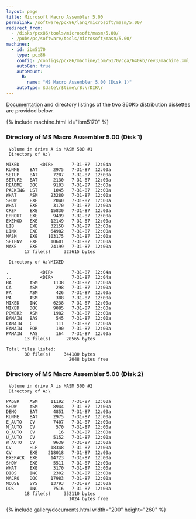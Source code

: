 ```yaml
---
layout: page
title: Microsoft Macro Assembler 5.00
permalink: /software/pcx86/lang/microsoft/masm/5.00/
redirect_from:
  - /disks/pcx86/tools/microsoft/masm/5.00/
  - /pubs/pc/software/tools/microsoft/masm/5.00/
machines:
  - id: ibm5170
    type: pcx86
    config: /configs/pcx86/machine/ibm/5170/cga/640kb/rev3/machine.xml
    autoGen: true
    autoMount:
      B:
        name: "MS Macro Assembler 5.00 (Disk 1)"
    autoType: $date\r$time\rB:\rDIR\r
---
```


[Documentation](#documents) and directory listings of the two 360Kb distribution diskettes are provided below.

{% include machine.html id="ibm5170" %}

### Directory of MS Macro Assembler 5.00 (Disk 1)

     Volume in drive A is MASM 500 #1
     Directory of A:\

    MIXED        <DIR>       7-31-87  12:04a
    RUNME    BAT      2975   7-31-87  12:00a
    SETUP    BAT      7287   7-31-87  12:00a
    SETUP2   BAT      2130   7-31-87  12:00a
    README   DOC      9103   7-31-87  12:00a
    PACKING  LST      1045   7-31-87  12:00a
    WHAT     ASM     23280   7-31-87  12:00a
    SHOW     EXE      2040   7-31-87  12:00a
    WHAT     EXE      3170   7-31-87  12:00a
    CREF     EXE     15830   7-31-87  12:00a
    ERROUT   EXE      9499   7-31-87  12:00a
    EXEMOD   EXE     12149   7-31-87  12:00a
    LIB      EXE     32150   7-31-87  12:00a
    LINK     EXE     64982   7-31-87  12:00a
    MASM     EXE    103175   7-31-87  12:00a
    SETENV   EXE     10601   7-31-87  12:00a
    MAKE     EXE     24199   7-31-87  12:00a
           17 file(s)     323615 bytes

     Directory of A:\MIXED

    .            <DIR>       7-31-87  12:04a
    ..           <DIR>       7-31-87  12:04a
    BA       ASM      1138   7-31-87  12:00a
    CA       ASM       298   7-31-87  12:00a
    FA       ASM       426   7-31-87  12:00a
    PA       ASM       388   7-31-87  12:00a
    MIXED    INC      6238   7-31-87  12:00a
    MIXED    DOC      9085   7-31-87  12:00a
    POWER2   ASM      1982   7-31-87  12:00a
    BAMAIN   BAS       545   7-31-87  12:00a
    CAMAIN   C         111   7-31-87  12:00a
    FAMAIN   FOR       190   7-31-87  12:00a
    PAMAIN   PAS       164   7-31-87  12:00a
           13 file(s)      20565 bytes

    Total files listed:
           30 file(s)     344180 bytes
                            2048 bytes free

### Directory of MS Macro Assembler 5.00 (Disk 2)

     Volume in drive A is MASM 500 #2
     Directory of A:\

    PAGER    ASM     11192   7-31-87  12:00a
    SHOW     ASM      8944   7-31-87  12:00a
    DEMO     BAT      4851   7-31-87  12:00a
    RUNME    BAT      2975   7-31-87  12:00a
    E_AUTO   CV       7407   7-31-87  12:00a
    M_AUTO   CV        570   7-31-87  12:00a
    Q_AUTO   CV         16   7-31-87  12:00a
    U_AUTO   CV       5152   7-31-87  12:00a
    W_AUTO   CV       9639   7-31-87  12:00a
    CV       HLP     18348   7-31-87  12:00a
    CV       EXE    218018   7-31-87  12:00a
    EXEPACK  EXE     14723   7-31-87  12:00a
    SHOW     EXE      5511   7-31-87  12:00a
    WHAT     EXE      3170   7-31-87  12:00a
    BIOS     INC      2302   7-31-87  12:00a
    MACRO    DOC     17983   7-31-87  12:00a
    MOUSE    SYS     13793   7-31-87  12:00a
    DOS      INC      7516   7-31-87  12:00a
           18 file(s)     352110 bytes
                            1024 bytes free

<!-- Documentation -->

{% include gallery/documents.html width="200" height="260" %}
